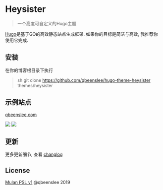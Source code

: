 # Heysister

> 一个高度可自定义的Hugo主题


[ Hugo](https://gohugo.io)是基于GO的高效静态站点生成框架. 如果你的目标是简洁与高效, 我推荐你使用它完成.

## 安装

在你的博客根目录下执行

> sh
> git clone https://github.com/qbeenslee/hugo-theme-heysister themes/heysister

## 示例站点

[qbeenslee.com](https://qbeenslee.com)

<img src="https://qbeenslee-1259354687.cos.ap-shanghai.myqcloud.com/2022/04/qbeensleehomepage.png">
<img src="https://qbeenslee-1259354687.cos.ap-shanghai.myqcloud.com/2022/04/qbeensleearticle.png">


## 更新

更多更新细节, 查看 [changlog](changlog.md)

## License

[Mulan PSL v1](http://license.coscl.org.cn/MulanPSL) @qbeenslee 2019
